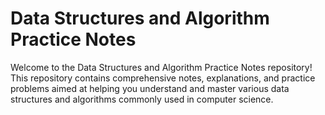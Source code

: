 # Data Structures and Algorithm Practice Notes

Welcome to the Data Structures and Algorithm Practice Notes repository! This repository contains comprehensive notes, explanations, and practice problems aimed at helping you understand and master various data structures and algorithms commonly used in computer science.
